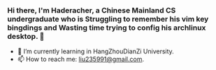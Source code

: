 ### Hi there, I'm Haderacher, a Chinese Mainland CS undergraduate who is Struggling to remember his vim key bingdings and Wasting time trying to config his archlinux desktop. 👋
- 🔭 I’m currently learning in HangZhouDianZi University.
- 📫 How to reach me: liu235991@gmail.com.

